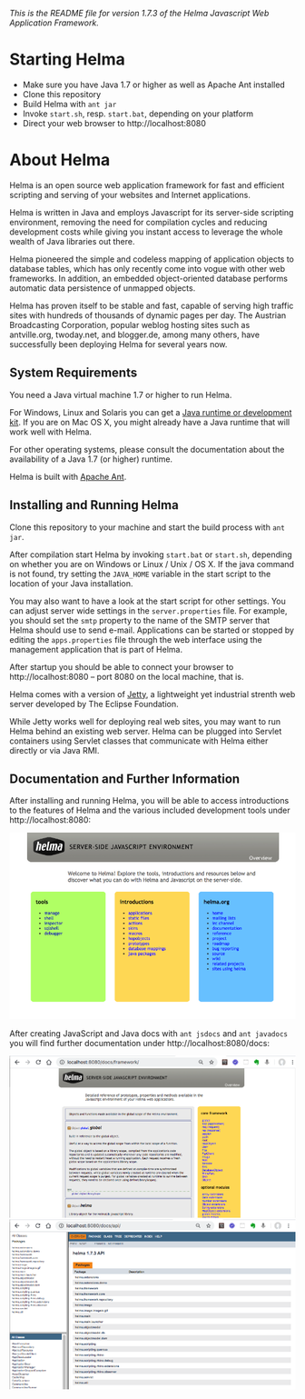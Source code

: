 _This is the README file for version 1.7.3 of the Helma Javascript Web Application Framework._

# Starting Helma

- Make sure you have Java 1.7 or higher as well as Apache Ant installed
- Clone this repository
- Build Helma with `ant jar`
- Invoke `start.sh`, resp. `start.bat`, depending on your platform
- Direct your web browser to http://localhost:8080

# About Helma

Helma is an open source web application framework for fast and efficient scripting and serving of your websites and Internet applications.

Helma is written in Java and employs Javascript for its server-side scripting environment, removing the need for compilation cycles and reducing development costs while giving you instant access to leverage the whole wealth of Java libraries out there.

Helma pioneered the simple and codeless mapping of application objects to database tables, which has only recently come into vogue with other web frameworks. In addition, an embedded object-oriented database performs automatic data persistence of unmapped objects.

Helma has proven itself to be stable and fast, capable of serving high traffic sites with hundreds of thousands of dynamic pages per day. The Austrian Broadcasting Corporation, popular weblog hosting sites such as antville.org, twoday.net, and blogger.de, among many others, have successfully been deploying Helma for several years now.

## System Requirements

You need a Java virtual machine 1.7 or higher to run Helma.

For Windows, Linux and Solaris you can get a [Java runtime or development kit](http://java.com/en/download/). If you are on Mac OS X, you might already have a Java runtime that will work well with Helma.

For other operating systems, please consult the documentation about the availability of a Java 1.7 (or higher) runtime.

Helma is built with [Apache Ant](http://ant.apache.org/).

## Installing and Running Helma

Clone this repository to your machine and start the build process with `ant jar`.

After compilation start Helma by invoking `start.bat` or `start.sh`, depending on whether you are on Windows or Linux / Unix / OS X. If the java command is not found, try setting the `JAVA_HOME` variable in the start script to the location of your Java installation.

You may also want to have a look at the start script for other settings. You can adjust server wide settings in the `server.properties` file. For example, you should set the `smtp` property to the name of the SMTP server that Helma should use to send e-mail. Applications can be started or stopped by editing the `apps.properties` file through the web interface using the management application that is part of Helma.

After startup you should be able to connect your browser to http://localhost:8080 – port 8080 on the local machine, that is.

Helma comes with a version of [Jetty](http://eclipse.org/jetty/), a lightweight yet industrial strenth web server developed by The Eclipse Foundation.

While Jetty works well for deploying real web sites, you may want to run Helma behind an existing web server.
Helma can be plugged into Servlet containers using Servlet classes that communicate with Helma either directly or via Java RMI.

## Documentation and Further Information

After installing and running Helma, you will be able to access introductions to the features of Helma and the various included development tools under http://localhost:8080:

<img src="https://github.com/h-thurow/helma/blob/master/overview.png">

After creating JavaScript and Java docs with `ant jsdocs` and `ant javadocs` you will find further documentation under http://localhost:8080/docs:

<img src="https://github.com/h-thurow/helma/blob/master/docs_js.png">
<img src="https://github.com/h-thurow/helma/blob/master/docs_java.png">
